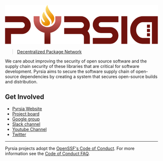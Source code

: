 ![Pyrsia](/images/logo-color.svg)

> [Decentralized Package Network](https://pyrsia.io)

We care about improving the security of open source software and the supply chain security of these libraries that are critical for software development.
Pyrsia aims to secure the software supply chain of open-source dependencies by creating a system that secures open-source builds and distribution.

## Get Involved

* [Pyrsia Website](https://pyrsia.io)
* [Project board](https://github.com/orgs/pyrsia/projects/3)
* [Google group](https://groups.google.com/g/pyrsia)
* [Slack channel](https://join.slack.com/t/cdeliveryfdn/shared_invite/zt-1eryue9cw-9YpgrfIfsTcDS~hGHchURg)
* [Youtube Channel](https://www.youtube.com/channel/UClPQKloIElvJk7EdSST3W5g)
* [Twitter](https://twitter.com/PyrsiaOSS)

----

Pyrsia projects adopt the [OpenSSF's Code of Conduct](https://openssf.org/community/code-of-conduct/).
For more information see the [Code of Conduct FAQ](https://www.contributor-covenant.org/faq/).
